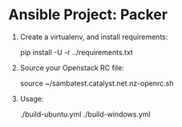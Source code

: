 # Ansible Project: Packer

1. Create a virtualenv, and install requirements:

    pip install -U -r ../requirements.txt

2. Source your Openstack RC file:

    source ~/sambatest.catalyst.net.nz-openrc.sh

3. Usage:

    ./build-ubuntu.yml
    ./build-windows.yml
